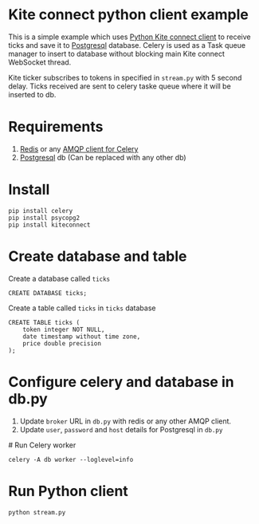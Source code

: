 # Kite connect python client example

This is a simple example which uses [Python Kite connect client](https://github.com/rainmattertech/pykiteconnect) to receive ticks and save it to [Postgresql](https://www.postgresql.org/) database.
Celery is used as a Task queue manager to insert to database without blocking main Kite connect WebSocket thread.

Kite ticker subscribes to tokens in specified in `stream.py` with 5 second delay. Ticks received are sent to
celery taske queue where it will be inserted to db.

# Requirements

1. [Redis](https://redis.io) or any [AMQP client for Celery](http://docs.celeryproject.org/en/latest/getting-started/brokers/)
2. [Postgresql](https://www.postgresql.org/) db (Can be replaced with any other db)

# Install

```
pip install celery
pip install psycopg2
pip install kiteconnect
```

# Create database and table

Create a database called `ticks`

```
CREATE DATABASE ticks;
```

Create a table called `ticks` in `ticks` database

```
CREATE TABLE ticks (
    token integer NOT NULL,
    date timestamp without time zone,
    price double precision
);
```

# Configure celery and database in db.py

1. Update `broker` URL in `db.py` with redis or any other AMQP client.
2. Update `user`, `password` and `host` details for Postgresql in `db.py`

# Run Celery worker

```
celery -A db worker --loglevel=info
```

# Run Python client

```
python stream.py
```
